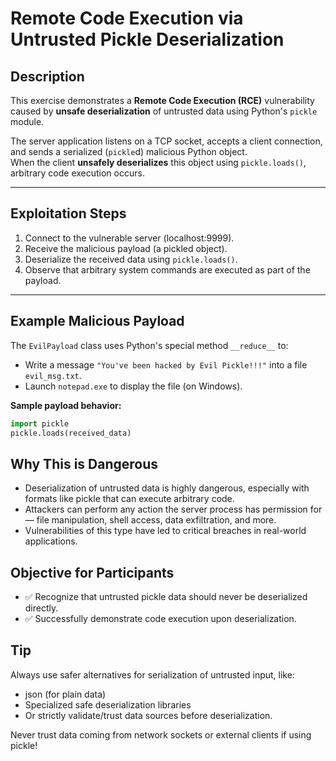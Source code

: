 # Remote Code Execution via Untrusted Pickle Deserialization

## Description

This exercise demonstrates a **Remote Code Execution (RCE)** vulnerability caused by **unsafe deserialization** 
of untrusted data using Python's `pickle` module.

The server application listens on a TCP socket, accepts a client connection, and sends a serialized (`pickle`d) malicious Python object.  
When the client **unsafely deserializes** this object using `pickle.loads()`, arbitrary code execution occurs.

---

## Exploitation Steps

1. Connect to the vulnerable server (localhost:9999).
2. Receive the malicious payload (a pickled object).
3. Deserialize the received data using `pickle.loads()`.
4. Observe that arbitrary system commands are executed as part of the payload.

---

## Example Malicious Payload

The `EvilPayload` class uses Python's special method `__reduce__` to:

- Write a message `"You've been hacked by Evil Pickle!!!"` into a file `evil_msg.txt`.
- Launch `notepad.exe` to display the file (on Windows).

**Sample payload behavior:**

```python
import pickle
pickle.loads(received_data)
```

## Why This is Dangerous

- Deserialization of untrusted data is highly dangerous, especially with formats like pickle that can execute arbitrary code.
- Attackers can perform any action the server process has permission for — file manipulation, shell access, data exfiltration, and more.
- Vulnerabilities of this type have led to critical breaches in real-world applications.

## Objective for Participants

- ✅ Recognize that untrusted pickle data should never be deserialized directly.
- ✅ Successfully demonstrate code execution upon deserialization.

## Tip

Always use safer alternatives for serialization of untrusted input, like:

- json (for plain data)
- Specialized safe deserialization libraries
- Or strictly validate/trust data sources before deserialization.

Never trust data coming from network sockets or external clients if using pickle!